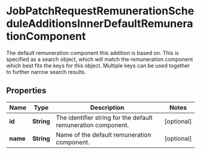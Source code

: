 

# JobPatchRequestRemunerationScheduleAdditionsInnerDefaultRemunerationComponent

The default remuneration component this addition is based on. This is specified as a search object, which will match the remuneration component which best fits the keys for this object. Multiple keys can be used together to further narrow search results.

## Properties

| Name | Type | Description | Notes |
|------------ | ------------- | ------------- | -------------|
|**id** | **String** | The identifier string for the default remuneration component. |  [optional] |
|**name** | **String** | Name of the default remuneration component. |  [optional] |



